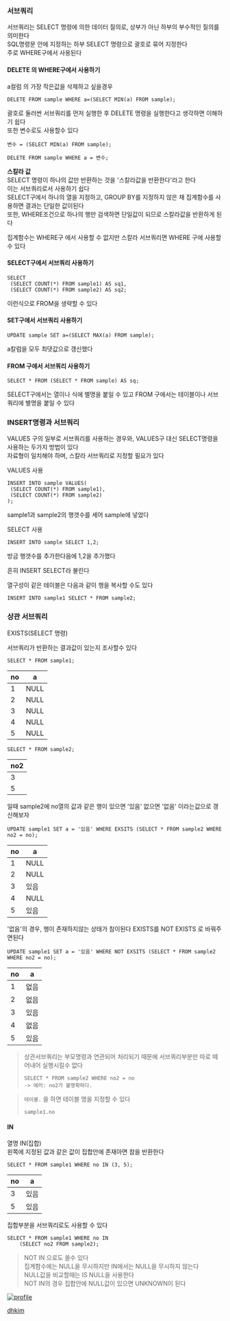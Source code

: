 ### 서브쿼리

서브쿼리는 SELECT 명령에 의한 데이터 질의로, 상부가 아닌 하부의 부수적인 질의를 의미한다  
SQL명령문 안에 지정하는 하부 SELECT 명령으로 괄호로 묶어 지정한다  
주로 WHERE구에서 사용된다

#### DELETE 의 WHERE구에서 사용하기

a컬럼 의 가장 작은값을 삭제하고 싶을경우

```null
DELETE FROM sample WHERE a=(SELECT MIN(a) FROM sample);
```

괄호로 둘러싼 서브쿼리를 먼저 실행한 후 DELETE 명령을 실행한다고 생각하면 이해하기 쉽다  
또한 변수로도 사용할수 있다

```null
변수 = (SELECT MIN(a) FROM sample);

DELETE FROM sample WHERE a = 변수;
```

**스칼라 값**  
SELECT 명령이 하나의 값만 반환하는 것을 '스칼라값을 반환한다'라고 한다  
이는 서브쿼리로서 사용하기 쉽다  
SELECT구에서 하나의 열을 지정하고, GROUP BY를 지정하지 않은 채 집계함수를 사용하면 결과는 단일한 값이된다  
또한, WHERE조건으로 하나의 행만 검색하면 단일값이 되므로 스칼라값을 반환하게 된다

집계함수는 WHERE구 에서 사용할 수 없지만 스칼라 서브쿼리면 WHERE 구에 사용할 수 있다

#### SELECT구에서 서브쿼리 사용하기

```null
SELECT
 (SELECT COUNT(*) FROM sample1) AS sq1,
 (SELECT COUNT(*) FROM sample2) AS sq2;
```

이런식으로 FROM을 생략할 수 있다

#### SET구에서 서브쿼리 사용하기

```null
UPDATE sample SET a=(SELECT MAX(a) FROM sample);
```

a칼럼을 모두 최댓값으로 갱신했다

#### FROM 구에서 서브쿼리 사용하기

```null
SELECT * FROM (SELECT * FROM sample) AS sq;
```

SELECT구에서는 열이나 식에 별명을 붙일 수 있고 FROM 구에서는 테이블이나 서브쿼리에 별명을 붙일 수 있다

### INSERT명령과 서브쿼리

VALUES 구의 일부로 서브쿼리를 사용하는 경우와, VALUES구 대신 SELECT명령을 사용하는 두가지 방법이 있다  
자료형이 일치해야 하며, 스칼라 서브쿼리로 지정할 필요가 있다

VALUES 사용

```null
INSERT INTO sample VALUES(
 (SELECT COUNT(*) FROM sample1),
 (SELECT COUNT(*) FROM sample2)
);
```

sample1과 sample2의 행갯수를 세어 sample에 넣었다

SELECT 사용

```null
INSERT INTO sample SELECT 1,2;
```

방금 행갯수를 추가한다음에 1,2을 추가했다

흔히 INSERT SELECT라 불린다

열구성이 같은 테이블은 다음과 같이 행을 복사할 수도 있다

```null
INSERT INTO sample1 SELECT * FROM sample2;
```

### 상관 서브쿼리

EXISTS(SELECT 명령)

서브쿼리가 반환하는 결과값이 있는지 조사할수 있다

```null
SELECT * FROM sample1;
```

| no  | a    |
| --- | ---- |
| 1   | NULL |
| 2   | NULL |
| 3   | NULL |
| 4   | NULL |
| 5   | NULL |

```null
SELECT * FROM sample2;
```

| no2 |
| --- |
| 3   |
| 5   |

일때 sample2에 no열의 값과 같은 행이 있으면 '있음' 없으면 '없음' 이라는값으로 갱신해보자

```null
UPDATE sample1 SET a = '있음' WHERE EXSITS (SELECT * FROM sample2 WHERE no2 = no);
```

| no  | a    |
| --- | ---- |
| 1   | NULL |
| 2   | NULL |
| 3   | 있음   |
| 4   | NULL |
| 5   | 있음   |

'없음'의 경우, 행이 존재하지않는 상태가 참이된다 EXISTS를 NOT EXISTS 로 바꿔주면된다

```null
UPDATE sample1 SET a = '있음' WHERE NOT EXSITS (SELECT * FROM sample2 WHERE no2 = no);
```

| no  | a   |
| --- | --- |
| 1   | 없음  |
| 2   | 없음  |
| 3   | 있음  |
| 4   | 없음  |
| 5   | 있음  |

> 상관서브쿼리는 부모명령과 연관되어 처리되기 때문에 서브쿼리부분만 따로 떼어내어 실행시킬수 없다
> 
> ```null
> SELECT * FROM sample2 WHERE no2 = no
> -> 에러: no2가 불명확하다.
> ```

> `테이블.` 을 하면 테이블 명을 지정할 수 있다
> 
> ```null
> sample1.no
> ```

#### IN

열명 IN(집합)  
왼쪽에 지정된 값과 같은 값이 집합안에 존재아면 참을 반환한다

```null
SELECT * FROM sample1 WHERE no IN (3, 5);
```

| no  | a   |
| --- | --- |
| 3   | 있음  |
| 5   | 있음  |

집합부분을 서브쿼리로도 사용할 수 있다

```null
SELECT * FROM sample1 WHERE no IN
    (SELECT no2 FROM sample2);
```

> NOT IN 으로도 쓸수 있다  
> 집계함수에는 NULL을 무시하지만 IN에서는 NULL을 무시하지 않는다  
> NULL값을 비교할때는 IS NULL을 사용한다  
> NOT IN의 경우 집합안에 NULL값이 있으면 UNKNOWN이 된다

[![profile](https://velog.velcdn.com/images/dongsagi90/profile/e69da5f4-1321-43f0-9b63-382b333a53b5/social.jpeg)](https://velog.io/@dongsagi90)

[dhkim](https://velog.io/@dongsagi90)
